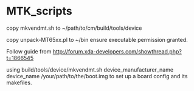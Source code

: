 # MTK_scripts

copy mkvendmt.sh to ~/path/to/cm/build/tools/device

copy unpack-MT65xx.pl to ~/bin ensure executable permission granted.

Follow guide from http://forum.xda-developers.com/showthread.php?t=1866545

using 
build/tools/device/mkvendmt.sh device_manufacturer_name device_name /your/path/to/the/boot.img
to set up a board config and its makefiles.
